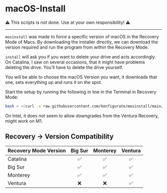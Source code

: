 # macOS-Install

⚠️ This scripts is not done. Use at your own responsibility! ⚠️

----

`mosinstall` was made to force a specific version of macOS in the Recovery Mode of Macs. By downloading the installer directly, we can download the version required and run the program from within the Recovery Mode.

`install` will ask you if you want to delete your drive and acts accordingly. On Catalina, I saw on several occasions, that it might have problems deleting the drive. You'll have to delete the drive yourself.

You will be able to choose the macOS Version you want, it downloads that one, sets everything up and runs it on the spot.

Start the setup by running the following in line in the Terminal in Recovery Mode:

```bash
bash < <(curl -s raw.githubusercontent.com/konfigurate/mosinstall/main/install)
```

On Intel, it does not seem to allow downgrades from the Ventura Recovery, might work on M1.

## Recovery → Version Compatibility

|Recovery Mode Version|Big Sur|Monterey|Ventura
|:--|:-:|:-:|:-:|
|Catalina|✅|✅|✅|
|Big Sur|✅|✅|✅|
|Monterey|✅|✅|✅|
|Ventura|❌|❌|✅|